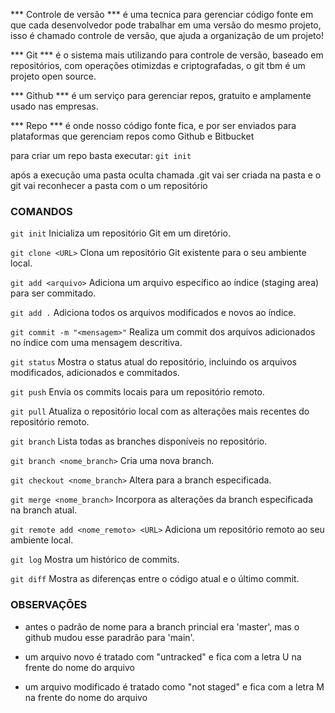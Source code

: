 *** Controle de versão ***
é uma tecnica para gerenciar código fonte em que cada desenvolvedor
pode trabalhar em uma versão do mesmo projeto, isso é chamado
controle de versão, que ajuda a organização de um projeto!

*** Git ***
é o sistema mais utilizando para controle de versão, baseado em
repositórios, com operações otimizdas e criptografadas, o git tbm é
um projeto open source.

*** Github ***
é um serviço para gerenciar repos, gratuito e amplamente usado nas
empresas.

*** Repo ***
é onde nosso código fonte fica, e por ser enviados para plataformas
que gerenciam repos como Github e Bitbucket

para criar um repo basta executar:
`git init`

após a execução uma pasta oculta chamada .git vai ser criada na
pasta e o git vai reconhecer a pasta com o um repositório


### COMANDOS

`git init`
Inicializa um repositório Git em um diretório.

`git clone <URL>`
Clona um repositório Git existente para o seu ambiente local.

`git add <arquivo>`
Adiciona um arquivo específico ao índice (staging area) para ser commitado.

`git add .`
Adiciona todos os arquivos modificados e novos ao índice.

`git commit -m "<mensagem>"`
Realiza um commit dos arquivos adicionados no índice com uma mensagem descritiva.

`git status`
Mostra o status atual do repositório, incluindo os arquivos modificados, adicionados e commitados.

`git push`
Envia os commits locais para um repositório remoto.

`git pull`
Atualiza o repositório local com as alterações mais recentes do repositório remoto.

`git branch`
Lista todas as branches disponíveis no repositório.

`git branch <nome_branch>`
Cria uma nova branch.

`git checkout <nome_branch>`
Altera para a branch especificada.

`git merge <nome_branch>`
Incorpora as alterações da branch especificada na branch atual.

`git remote add <nome_remoto> <URL>`
Adiciona um repositório remoto ao seu ambiente local.

`git log`
Mostra um histórico de commits.

`git diff`
Mostra as diferenças entre o código atual e o último commit.

### OBSERVAÇÕES

- antes o padrão de nome para a branch princial era 'master', mas o
github mudou esse paradrão para 'main'.

- um arquivo novo é tratado com "untracked" e fica com a letra U na
frente do nome do arquivo

- um arquivo modificado é tratado como "not staged" e fica com a letra
M na frente do nome do arquivo